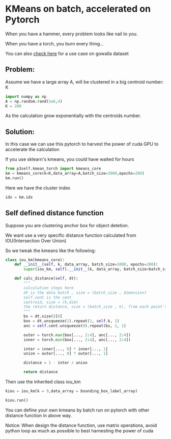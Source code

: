 # KMeans on batch, accelerated on Pytorch

When you have a hammer, every problem looks like nail to you.

When you have a torch, you burn every thing...

You can also [check here](https://raynardj.github.io/p3self/docs/gowalla_preprocess) for a use case on gowalla dataset

## Problem:
Assume we have a large array A, will be clustered in a big centroid number: K

```python
import numpy as np
A = np.random.rand(1e6,4)
K = 200
```
As the calculation grow exponentially with the centroids number.


## Solution:

In this case we can use this pytorch to harvest the power of cuda GPU to accelerate the calculation

If you use sklearn's kmeans, you could have waited for hours

```python
from p3self.kmean_torch import kmeans_core
km = kmeans_core(k=K,data_array=A,batch_size=3000,epochs=200)
km.run()
```
Here we have the cluster index

```python
idx = km.idx
```
## Self defined distance function

Suppose you are clustering anchor box for object detetion.

We want use a very specific distance function calculated from IOU(Intersection Over Union)

So we tweak the kmeans like the following:

```python
class iou_km(kmeans_core):
    def __init__(self, k, data_array, batch_size=1000, epochs=200):
        super(iou_km, self).__init__(k, data_array, batch_size=batch_size, epochs=epochs)

    def calc_distance(self, dt):
        """
        calculation steps here
        dt is the data batch , size = (batch_size , dimension)
        self.cent is the cent
        centroid, size = (k,dim)
        the return distance, size = (batch_size , k), from each point's distance to centroids
        """
        bs = dt.size()[0]
        box = dt.unsqueeze(1).repeat(1, self.k, 1)
        anc = self.cent.unsqueeze(0).repeat(bs, 1, 1)

        outer = torch.max(box[..., 2:4], anc[..., 2:4])
        inner = torch.min(box[..., 2:4], anc[..., 2:4])

        inter = inner[..., 0] * inner[..., 1]
        union = outer[..., 0] * outer[..., 1]

        distance = 1 - inter / union

        return distance
```

Then use the inherited class iou_km

```python
kiou = iou_km(k = 9,data_array = bounding_box_label_array)

kiou.run()
```

You can define your own kmeans by batch run on pytorch with other distance function in above way.

Notice: When design the distance function, use matrix operations, avoid python loop as much as possible to best harnesting the power of cuda


